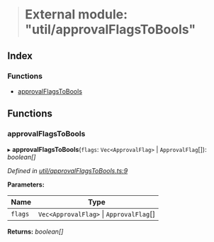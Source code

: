 > # External module: "util/approvalFlagsToBools"

## Index

### Functions

* [approvalFlagsToBools](_util_approvalflagstobools_.md#approvalflagstobools)

## Functions

###  approvalFlagsToBools

▸ **approvalFlagsToBools**(`flags`: `Vec<ApprovalFlag>` | `ApprovalFlag`[]): *boolean[]*

*Defined in [util/approvalFlagsToBools.ts:9](https://github.com/polkadot-js/api/blob/8da5261/packages/api-derive/src/util/approvalFlagsToBools.ts#L9)*

**Parameters:**

Name | Type |
------ | ------ |
`flags` | `Vec<ApprovalFlag>` \| `ApprovalFlag`[] |

**Returns:** *boolean[]*